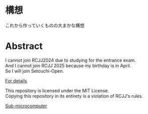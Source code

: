 # 構想
これから作っていくものの大まかな構想

# Abstract
I cannot join RCJJ2024 due to studying for the entrance exam.  
And I cannot join RCJJ 2025 because my birthday is in April.  
So I will join Setouchi-Open.  

[For details](https://github.com/koki0517/Thylakoid/wiki)

This repository is licensed under the MIT License.  
Copying this repository in its entirety is a violation of RCJJ's rules.

[Sub-microcomputer](https://github.com/koki0517/ThylaThylakoid)

